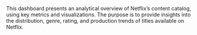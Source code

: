This dashboard presents an analytical overview of Netflix’s content catalog, using key metrics and visualizations. The purpose is to provide insights into the distribution, genre, rating, and production trends of titles available on Netflix.
